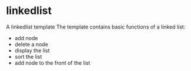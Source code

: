 # linkedlist
A linkedlist template
The template contains basic functions of a linked list:
- add node
- delete a node
- display the list 
- sort the list 
- add node to the front of the list
